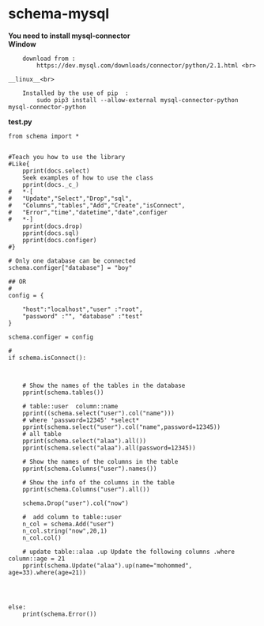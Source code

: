 # schema-mysql

__You need to install mysql-connector__<br>
	__Window__<br>
	
		download from :
			https://dev.mysql.com/downloads/connector/python/2.1.html <br>
		
	__linux__<br>
	
		Installed by the use of pip  :
			sudo pip3 install --allow-external mysql-connector-python mysql-connector-python


__test.py__ <br>

	
	from schema import * 
	
	
	#Teach you how to use the library
	#Like{
		pprint(docs.select)
		Seek examples of how to use the class
		pprint(docs._c_)
	#	*-[
	#	"Update","Select","Drop","sql",
	#	"Columns","tables","Add","Create","isConnect",
	#	"Error","time","datetime","date",configer
	#	*-]
		pprint(docs.drop)
		pprint(docs.sql)
		pprint(docs.configer)
	#}
	
	# Only one database can be connected
	schema.configer["database"] = "boy"
	
	## OR
	# 
	config = {
	
 		"host":"localhost","user" :"root",
		"password" :"", "database" :"test"
	}
	
	schema.configer = config
	
	# 
	if schema.isConnect():
		

		
		# Show the names of the tables in the database
		pprint(schema.tables())
		
		# table::user  column::name
		pprint((schema.select("user").col("name")))
		# where 'password=12345' *select*
		pprint(schema.select("user").col("name",password=12345))
		# all table 
		pprint(schema.select("alaa").all())
		pprint(schema.select("alaa").all(password=12345))

		# Show the names of the columns in the table
		pprint(schema.Columns("user").names())
		
		# Show the info of the columns in the table
		pprint(schema.Columns("user").all())

		schema.Drop("user").col("now")
		
		#  add column to table::user
		n_col = schema.Add("user")
		n_col.string("now",20,1)
		n_col.col()
		
		# update table::alaa .up Update the following columns .where column::age = 21 
		pprint(schema.Update("alaa").up(name="mohommed", age=33).where(age=21))

		


	else:
	    print(schema.Error())
	
